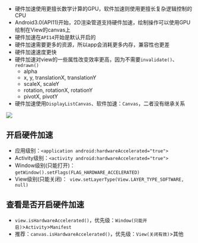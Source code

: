 * 硬件加速使用更擅长数学计算的GPU，软件加速则使用更擅长复杂逻辑控制的CPU
* Android3.0(API11)开始，2D渲染管道支持硬件加速，绘制操作可以使用GPU绘制在View的canvas上
* 硬件加速在`API14`开始是默认开启的
* 硬件加速需要更多的资源，所以app会消耗更多内存，兼容性也更差
* 硬件加速速度更快
* 硬件加速对view的一些属性改变效率更高，因为不需要`invalidate()`、`redrawn()`
	* alpha
	* x, y, translationX, translationY
	* scaleX, scaleY
	* rotation, rotationX, rotationY
	* pivotX, pivotY
* 硬件加速使用`DisplayListCanvas`、软件加速：`Canvas`，二者没有继承关系

![](https://raw.githubusercontent.com/gxd523/PictureBed/master/hardwareAccelerate.png)

## 开启硬件加速
* 应用级别：`<application android:hardwareAccelerated="true">`
* Activity级别：`<activity android:hardwareAccelerated="true">`
* Window级别(只能打开)：`getWindow().setFlags(FLAG_HARDWARE_ACCELERATED)`
* View级别(只能关闭)：` view.setLayerType(View.LAYER_TYPE_SOFTWARE, null)`

## 查看是否开启硬件加速
* `view.isHardwareAccelerated()`，优先级：`Window(只能开启)`>`Activity`>`Manifest`
* 推荐：`canvas.isHardwareAccelerated()`，优先级：`View(关闭有效)`>其他